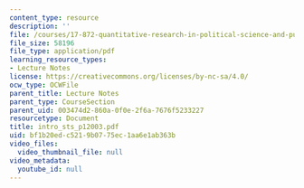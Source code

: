 ```yaml
---
content_type: resource
description: ''
file: /courses/17-872-quantitative-research-in-political-science-and-public-policy-spring-2004/bf1b20edc5219b0775ec1aa6e1ab363b_intro_sts_p12003.pdf
file_size: 58196
file_type: application/pdf
learning_resource_types:
- Lecture Notes
license: https://creativecommons.org/licenses/by-nc-sa/4.0/
ocw_type: OCWFile
parent_title: Lecture Notes
parent_type: CourseSection
parent_uid: 003474d2-860a-0f0e-2f6a-7676f5233227
resourcetype: Document
title: intro_sts_p12003.pdf
uid: bf1b20ed-c521-9b07-75ec-1aa6e1ab363b
video_files:
  video_thumbnail_file: null
video_metadata:
  youtube_id: null
---
```

